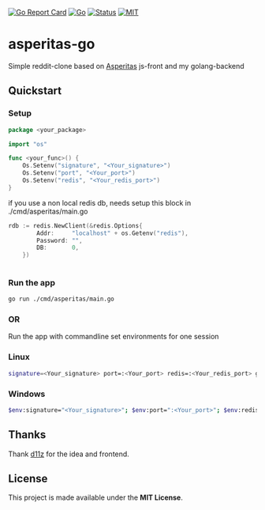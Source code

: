 [![Go Report Card](https://goreportcard.com/badge/github.com/Totus-Floreo/asperitas-on-go)](https://goreportcard.com/report/github.com/Totus-Floreo/asperitas-on-go)
[![Go](https://github.com/Totus-Floreo/asperitas-on-go/actions/workflows/go.yml/badge.svg)](https://github.com/Totus-Floreo/asperitas/blob/main/.github/workflows/go.yml)
[![Status](https://badgen.net/badge/status/indevelopment/blue?icon=github)](https://github.com/Totus-Floreo/asperitas-on-go)
[![MIT](https://badgen.net/badge/license/MIT/blue)](https://github.com/Totus-Floreo/asperitas-on-go/blob/main/LICENSE)
# asperitas-go
Simple reddit-clone based on [Asperitas](https://github.com/d11z/asperitas) js-front and my golang-backend

## Quickstart

### Setup
```go
package <your_package>

import "os"

func <your_func>() {
    Os.Setenv("signature", "<Your_signature>")
    Os.Setenv("port", "<Your_port>")
    Os.Setenv("redis", "<Your_redis_port>")
}
```
if you use a non local redis db, needs setup this block in ./cmd/asperitas/main.go
```go
rdb := redis.NewClient(&redis.Options{
		Addr:     "localhost" + os.Getenv("redis"),
		Password: "",
		DB:       0,
	})
    
```
### Run the app
```sh
go run ./cmd/asperitas/main.go
```
### OR
Run the app with commandline set environments for one session
### Linux
```sh
signature=<Your_signature> port=:<Your_port> redis=:<Your_redis_port> go run ./cmd/asperitas/main.go
```
### Windows
```sh
$env:signature="<Your_signature>"; $env:port=":<Your_port>"; $env:redis=":<Your_redis_port>"; go run ./cmd/asperitas/main.go
```

## Thanks
Thank [d11z](https://github.com/d11z/asperitas) for the idea and frontend.

## License
This project is made available under the **MIT License**.

